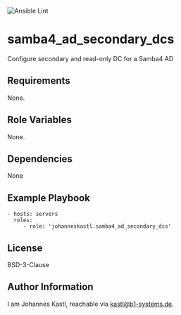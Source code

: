 ![Ansible Lint](https://github.com/johanneskastl/ansible-role-samba4_ad_secondary_dcs/workflows/Ansible%20Lint/badge.svg)

samba4_ad_secondary_dcs
=========

Configure secondary and read-only DC for a Samba4 AD

Requirements
------------

None.

Role Variables
--------------

None.

Dependencies
------------

None

Example Playbook
----------------

    - hosts: servers
      roles:
         - role: 'johanneskastl.samba4_ad_secondary_dcs'

License
-------

BSD-3-Clause

Author Information
------------------

I am Johannes Kastl, reachable via kastl@b1-systems.de.
